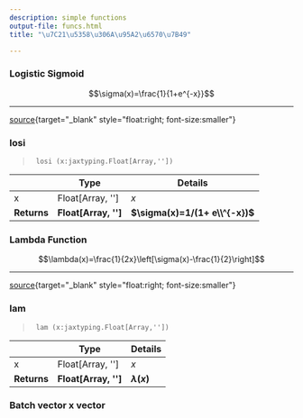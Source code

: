 ```yaml
---
description: simple functions
output-file: funcs.html
title: "\u7C21\u5358\u306A\u95A2\u6570\u7B49"

---
```



<!-- WARNING: THIS FILE WAS AUTOGENERATED! DO NOT EDIT! -->

### Logistic Sigmoid

$$\sigma(x)=\frac{1}{1+e^{-x}}$$

---

[source](https://github.com/SuzuSys/KalmanPaper/blob/main/KalmanPaper/simple.py#L13){target="_blank" style="float:right; font-size:smaller"}

### losi

>      losi (x:jaxtyping.Float[Array,''])

|    | **Type** | **Details** |
| -- | -------- | ----------- |
| x | Float[Array, ''] | $x$ |
| **Returns** | **Float[Array, '']** | **$\sigma(x)=1/(1+ e\\^{-x})$** |


### Lambda Function
$$\lambda(x)=\frac{1}{2x}\left[\sigma(x)-\frac{1}{2}\right]$$

---

[source](https://github.com/SuzuSys/KalmanPaper/blob/main/KalmanPaper/simple.py#L19){target="_blank" style="float:right; font-size:smaller"}

### lam

>      lam (x:jaxtyping.Float[Array,''])

|    | **Type** | **Details** |
| -- | -------- | ----------- |
| x | Float[Array, ''] | $x$ |
| **Returns** | **Float[Array, '']** | **$\lambda(x)$** |


### Batch vector x vector

